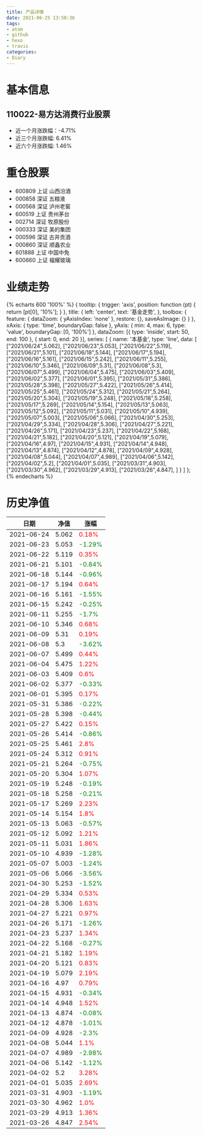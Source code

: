 ```yaml
---
title: 产品详情
date: 2021-06-25 13:58:36
tags:
- atom
- github
- hexo
- travis
categories:
- Diary
---
```


# 基本信息
## 110022-易方达消费行业股票
- 近一个月涨跌幅：-4.71%
- 近三个月涨跌幅: 6.41%
- 近六个月涨跌幅: 1.46%

# 重仓股票
- 600809 上证 山西汾酒
- 000858 深证 五粮液
- 000568 深证 泸州老窖
- 600519 上证 贵州茅台
- 002714 深证 牧原股份
- 000333 深证 美的集团
- 000596 深证 古井贡酒
- 000860 深证 顺鑫农业
- 601888 上证 中国中免
- 600660 上证 福耀玻璃
# 业绩走势

{% echarts 600 '100%' %}
{
  tooltip: {
        trigger: 'axis',
        position: function (pt) {
            return [pt[0], '10%'];
        }
    },
    title: {
        left: 'center',
        text: '基金走势',
    },
    toolbox: {
        feature: {
            dataZoom: {
                yAxisIndex: 'none'
            },
            restore: {},
            saveAsImage: {}
        }
    },
    xAxis: {
        type: 'time',
        boundaryGap: false
    },
    yAxis: {
        min: 4,
        max: 6,
        type: 'value',
        boundaryGap: [0, '100%']
    },
    dataZoom: [{
        type: 'inside',
        start: 50,
        end: 100
    }, {
        start: 0,
        end: 20
    }],
    series: [
        {
            name: '本基金',
            type: 'line',
            data: [
["2021/06/24",5.062],
["2021/06/23",5.053],
["2021/06/22",5.119],
["2021/06/21",5.101],
["2021/06/18",5.144],
["2021/06/17",5.194],
["2021/06/16",5.161],
["2021/06/15",5.242],
["2021/06/11",5.255],
["2021/06/10",5.346],
["2021/06/09",5.31],
["2021/06/08",5.3],
["2021/06/07",5.499],
["2021/06/04",5.475],
["2021/06/03",5.409],
["2021/06/02",5.377],
["2021/06/01",5.395],
["2021/05/31",5.386],
["2021/05/28",5.398],
["2021/05/27",5.422],
["2021/05/26",5.414],
["2021/05/25",5.461],
["2021/05/24",5.312],
["2021/05/21",5.264],
["2021/05/20",5.304],
["2021/05/19",5.248],
["2021/05/18",5.258],
["2021/05/17",5.269],
["2021/05/14",5.154],
["2021/05/13",5.063],
["2021/05/12",5.092],
["2021/05/11",5.031],
["2021/05/10",4.939],
["2021/05/07",5.003],
["2021/05/06",5.066],
["2021/04/30",5.253],
["2021/04/29",5.334],
["2021/04/28",5.306],
["2021/04/27",5.221],
["2021/04/26",5.171],
["2021/04/23",5.237],
["2021/04/22",5.168],
["2021/04/21",5.182],
["2021/04/20",5.121],
["2021/04/19",5.079],
["2021/04/16",4.97],
["2021/04/15",4.931],
["2021/04/14",4.948],
["2021/04/13",4.874],
["2021/04/12",4.878],
["2021/04/09",4.928],
["2021/04/08",5.044],
["2021/04/07",4.989],
["2021/04/06",5.142],
["2021/04/02",5.2],
["2021/04/01",5.035],
["2021/03/31",4.903],
["2021/03/30",4.962],
["2021/03/29",4.913],
["2021/03/26",4.847],
]
        }
    ]
};
{% endecharts %}

# 历史净值

| 日期 | 净值 | 涨幅 |
| --- | --- | --- |
|2021-06-24|5.062|<font color=red>0.18%</font>|
|2021-06-23|5.053|<font color=green>-1.29%</font>|
|2021-06-22|5.119|<font color=red>0.35%</font>|
|2021-06-21|5.101|<font color=green>-0.84%</font>|
|2021-06-18|5.144|<font color=green>-0.96%</font>|
|2021-06-17|5.194|<font color=red>0.64%</font>|
|2021-06-16|5.161|<font color=green>-1.55%</font>|
|2021-06-15|5.242|<font color=green>-0.25%</font>|
|2021-06-11|5.255|<font color=green>-1.7%</font>|
|2021-06-10|5.346|<font color=red>0.68%</font>|
|2021-06-09|5.31|<font color=red>0.19%</font>|
|2021-06-08|5.3|<font color=green>-3.62%</font>|
|2021-06-07|5.499|<font color=red>0.44%</font>|
|2021-06-04|5.475|<font color=red>1.22%</font>|
|2021-06-03|5.409|<font color=red>0.6%</font>|
|2021-06-02|5.377|<font color=green>-0.33%</font>|
|2021-06-01|5.395|<font color=red>0.17%</font>|
|2021-05-31|5.386|<font color=green>-0.22%</font>|
|2021-05-28|5.398|<font color=green>-0.44%</font>|
|2021-05-27|5.422|<font color=red>0.15%</font>|
|2021-05-26|5.414|<font color=green>-0.86%</font>|
|2021-05-25|5.461|<font color=red>2.8%</font>|
|2021-05-24|5.312|<font color=red>0.91%</font>|
|2021-05-21|5.264|<font color=green>-0.75%</font>|
|2021-05-20|5.304|<font color=red>1.07%</font>|
|2021-05-19|5.248|<font color=green>-0.19%</font>|
|2021-05-18|5.258|<font color=green>-0.21%</font>|
|2021-05-17|5.269|<font color=red>2.23%</font>|
|2021-05-14|5.154|<font color=red>1.8%</font>|
|2021-05-13|5.063|<font color=green>-0.57%</font>|
|2021-05-12|5.092|<font color=red>1.21%</font>|
|2021-05-11|5.031|<font color=red>1.86%</font>|
|2021-05-10|4.939|<font color=green>-1.28%</font>|
|2021-05-07|5.003|<font color=green>-1.24%</font>|
|2021-05-06|5.066|<font color=green>-3.56%</font>|
|2021-04-30|5.253|<font color=green>-1.52%</font>|
|2021-04-29|5.334|<font color=red>0.53%</font>|
|2021-04-28|5.306|<font color=red>1.63%</font>|
|2021-04-27|5.221|<font color=red>0.97%</font>|
|2021-04-26|5.171|<font color=green>-1.26%</font>|
|2021-04-23|5.237|<font color=red>1.34%</font>|
|2021-04-22|5.168|<font color=green>-0.27%</font>|
|2021-04-21|5.182|<font color=red>1.19%</font>|
|2021-04-20|5.121|<font color=red>0.83%</font>|
|2021-04-19|5.079|<font color=red>2.19%</font>|
|2021-04-16|4.97|<font color=red>0.79%</font>|
|2021-04-15|4.931|<font color=green>-0.34%</font>|
|2021-04-14|4.948|<font color=red>1.52%</font>|
|2021-04-13|4.874|<font color=green>-0.08%</font>|
|2021-04-12|4.878|<font color=green>-1.01%</font>|
|2021-04-09|4.928|<font color=green>-2.3%</font>|
|2021-04-08|5.044|<font color=red>1.1%</font>|
|2021-04-07|4.989|<font color=green>-2.98%</font>|
|2021-04-06|5.142|<font color=green>-1.12%</font>|
|2021-04-02|5.2|<font color=red>3.28%</font>|
|2021-04-01|5.035|<font color=red>2.69%</font>|
|2021-03-31|4.903|<font color=green>-1.19%</font>|
|2021-03-30|4.962|<font color=red>1.0%</font>|
|2021-03-29|4.913|<font color=red>1.36%</font>|
|2021-03-26|4.847|<font color=red>2.54%</font>|

